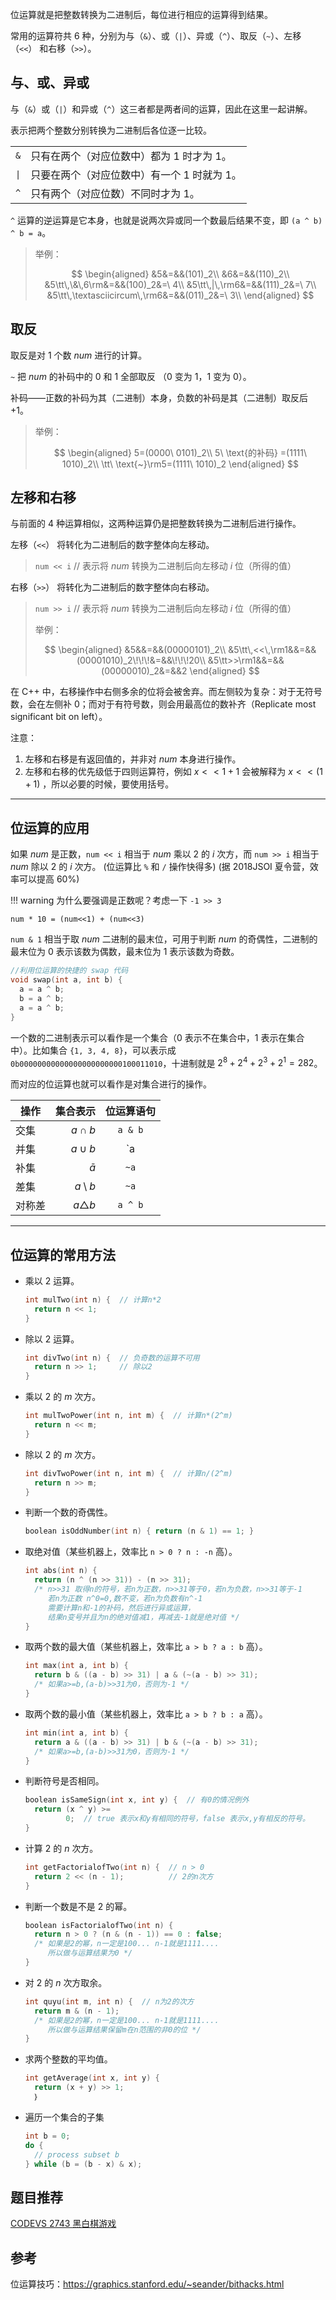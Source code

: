 位运算就是把整数转换为二进制后，每位进行相应的运算得到结果。

常用的运算符共 6 种，分别为与（`&`）、或（`|`）、异或（`^`）、取反（`~`）、左移（`<<`） 和右移（`>>`）。

## 与、或、异或

与（`&`）或（`|`）和异或（`^`）这三者都是两者间的运算，因此在这里一起讲解。

表示把两个整数分别转换为二进制后各位逐一比较。

<table><tr>
    <td style="text-align:center;"><code>&</code></td><td>只有在两个（对应位数中）都为 1 时才为 1。</td>
</tr><tr>
    <td style="text-align:center;"><code>|</code></td><td>只要在两个（对应位数中）有一个 1 时就为 1。</td>
</tr><tr>
    <td style="text-align:center;"><code>^</code></td><td>只有两个（对应位数）不同时才为 1。</td>
</tr></table>

`^` 运算的逆运算是它本身，也就是说两次异或同一个数最后结果不变，即 `(a ^ b) ^ b = a`。

> 举例：
>
> $$
> \begin{aligned}
> &5&=&&(101)_2\\
> &6&=&&(110)_2\\
> &5\tt\,\&\,6\rm&=&&(100)_2&=\ 4\\
> &5\tt\,|\,\rm6&=&&(111)_2&=\ 7\\
> &5\tt\,\textasciicircum\,\rm6&=&&(011)_2&=\ 3\\
> \end{aligned}
> $$

## 取反

取反是对 1 个数 $num$ 进行的计算。

`~` 把 $num$ 的补码中的 0 和 1 全部取反 （0 变为 1，1 变为 0）。

补码——正数的补码为其（二进制）本身，负数的补码是其（二进制）取反后 $+1$。

> 举例：
>
> $$
> \begin{aligned}
> 5=(0000\ 0101)_2\\
> 5\ \text{的补码} =(1111\ 1010)_2\\
> \tt\ \text{~}\rm5=(1111\ 1010)_2
> \end{aligned}
> $$

## 左移和右移

与前面的 4 种运算相似，这两种运算仍是把整数转换为二进制后进行操作。

左移（`<<`） 将转化为二进制后的数字整体向左移动。

> `num << i`  // 表示将 $num$ 转换为二进制后向左移动 $i$ 位（所得的值）

右移（`>>`） 将转化为二进制后的数字整体向右移动。

> `num >> i`  // 表示将 $num$ 转换为二进制后向左移动 $i$ 位（所得的值）
>
> 举例：
>
> $$
> \begin{aligned}
> &5&&=&&(00000101)_2\\
> &5\tt\,<<\,\rm1&&=&&(00001010)_2\!\!\!&=&&\!\!\!20\\
> &5\tt>>\rm1&&=&&(00000010)_2&=&&2
> \end{aligned}
> $$

在 C++ 中，右移操作中右侧多余的位将会被舍弃。而左侧较为复杂：对于无符号数，会在左侧补 0；而对于有符号数，则会用最高位的数补齐（Replicate most significant bit on left）。

注意：

1. 左移和右移是有返回值的，并非对 $num$ 本身进行操作。
2. 左移和右移的优先级低于四则运算符，例如 $x<<1+1$ 会被解释为 $x<<(1+1)$ ，所以必要的时候，要使用括号。

* * *

## 位运算的应用

如果 $num$ 是正数，`num << i` 相当于 $num$ 乘以 2 的 $i$ 次方，而 `num >> i` 相当于 $num$ 除以 2 的 $i$ 次方。 (位运算比 `%` 和 `/` 操作快得多)
(据 2018JSOI 夏令营，效率可以提高 60%)

!!! warning
    为什么要强调是正数呢？考虑一下 `-1 >> 3`

`num * 10 = (num<<1) + (num<<3)`

`num & 1` 相当于取 $num$ 二进制的最末位，可用于判断 $num$ 的奇偶性，二进制的最末位为 0 表示该数为偶数，最末位为 1 表示该数为奇数。

```cpp
//利用位运算的快捷的 swap 代码
void swap(int a, int b) {
  a = a ^ b;
  b = a ^ b;
  a = a ^ b;
}
```

一个数的二进制表示可以看作是一个集合（0 表示不在集合中，1 表示在集合中）。比如集合 `{1, 3, 4, 8}`，可以表示成 `0b00000000000000000000000100011010`，十进制就是 $2^8+2^4+2^3+2^1=282$。

而对应的位运算也就可以看作是对集合进行的操作。

| 操作  |            集合表示 |  位运算语句  |
| --- | --------------: | :-----: |
| 交集  |      $a \cap b$ | `a & b` |
| 并集  |      $a \cup b$ | `a | b` |
| 补集  |       $\bar{a}$ |   `~a`  |
| 差集  | $a \setminus b$ |   `~a`  |
| 对称差 |  $a\triangle b$ | `a ^ b` |

* * *

## 位运算的常用方法

-   乘以 2 运算。

    ```cpp
    int mulTwo(int n) {  // 计算n*2
      return n << 1;
    }
    ```

-   除以 2 运算。

    ```cpp
    int divTwo(int n) {  // 负奇数的运算不可用
      return n >> 1;     // 除以2
    }
    ```

-   乘以 2 的 $m$ 次方。

    ```cpp
    int mulTwoPower(int n, int m) {  // 计算n*(2^m)
      return n << m;
    }
    ```

-   除以 2 的 $m$ 次方。

    ```cpp
    int divTwoPower(int n, int m) {  // 计算n/(2^m)
      return n >> m;
    }
    ```

-   判断一个数的奇偶性。

    ```cpp
    boolean isOddNumber(int n) { return (n & 1) == 1; }
    ```

-   取绝对值（某些机器上，效率比 `n > 0 ? n : -n` 高）。

    ```cpp
    int abs(int n) {
      return (n ^ (n >> 31)) - (n >> 31);
      /* n>>31 取得n的符号，若n为正数，n>>31等于0，若n为负数，n>>31等于-1
         若n为正数 n^0=0,数不变，若n为负数有n^-1
         需要计算n和-1的补码，然后进行异或运算，
         结果n变号并且为n的绝对值减1，再减去-1就是绝对值 */
    }
    ```

-   取两个数的最大值（某些机器上，效率比 `a > b ? a : b` 高）。

    ```cpp
    int max(int a, int b) {
      return b & ((a - b) >> 31) | a & (~(a - b) >> 31);
      /* 如果a>=b,(a-b)>>31为0，否则为-1 */
    }
    ```

-   取两个数的最小值（某些机器上，效率比 `a > b ? b : a` 高）。

    ```cpp
    int min(int a, int b) {
      return a & ((a - b) >> 31) | b & (~(a - b) >> 31);
      /* 如果a>=b,(a-b)>>31为0，否则为-1 */
    }
    ```

-   判断符号是否相同。

    ```cpp
    boolean isSameSign(int x, int y) {  // 有0的情况例外
      return (x ^ y) >=
             0;  // true 表示x和y有相同的符号，false 表示x,y有相反的符号。
    }
    ```

-   计算 2 的 $n$ 次方。

    ```cpp
    int getFactorialofTwo(int n) {  // n > 0
      return 2 << (n - 1);          // 2的n次方
    }
    ```

-   判断一个数是不是 2 的幂。

    ```cpp
    boolean isFactorialofTwo(int n) {
      return n > 0 ? (n & (n - 1)) == 0 : false;
      /* 如果是2的幂，n一定是100... n-1就是1111....
         所以做与运算结果为0 */
    }
    ```

-   对 2 的 $n$ 次方取余。

    ```cpp
    int quyu(int m, int n) {  // n为2的次方
      return m & (n - 1);
      /* 如果是2的幂，n一定是100... n-1就是1111....
         所以做与运算结果保留m在n范围的非0的位 */
    }
    ```

-   求两个整数的平均值。

    ```cpp
    int getAverage(int x, int y) {
      return (x + y) >> 1;
      ｝
    ```

-   遍历一个集合的子集
    ```cpp
    int b = 0;
    do {
      // process subset b
    } while (b = (b - x) & x);
    ```

## 题目推荐

[CODEVS 2743 黑白棋游戏](http://codevs.cn/problem/2743/)

## 参考

位运算技巧：<https://graphics.stanford.edu/~seander/bithacks.html>
